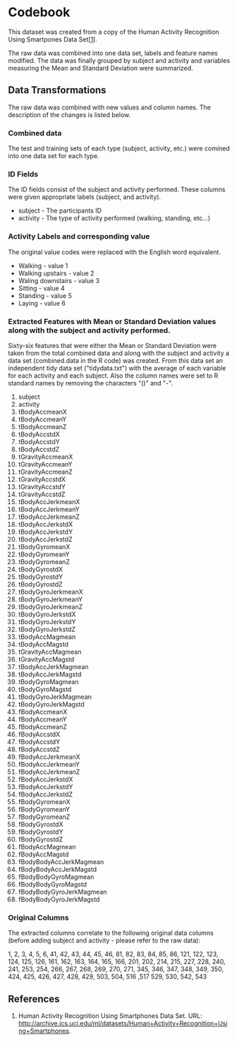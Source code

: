 # Codebook
This dataset was created from a copy of the Human Activity Recognition Using Smartpones Data Set[[1](#raw-data)]. 

The raw data was combined into one data set, labels and feature names modified. The data was finally grouped by subject and activity and variables measuring the Mean and Standard Deviation were summarized. 


## Data Transformations
The raw data was combined with new values and column names. The description of the changes is listed below. 

### Combined data
The test and training sets of each type (subject, activity, etc.) were comined into one data set for each type.

### ID Fields
The ID fields consist of the subject and activity performed. These columns were given appropriate labels (subject, and activity). 

* subject - The participants ID
* activity - The type of activity performed (walking, standing, etc...)

### Activity Labels and corresponding value
The original value codes were replaced with the English word equivalent.

* Walking - value 1
* Walking upstairs - value 2
* Waling downstairs - value 3
* Sitting - value 4
* Standing - value 5
* Laying - value 6


### Extracted Features with Mean or Standard Deviation values along with the subject and activity performed.
Sixty-six features that were either the Mean or Standard Deviation were taken from the total combined data and along with the subject and activity a data set (combined.data in the R code) was created. From this data set an independent tidy data set ("tidydata.txt") with the average of each variable for each activity and each subject. Also the column names were set to R standard names by removing the characters "()" and "-".

1. subject
2. activity
3. tBodyAccmeanX
4. tBodyAccmeanY
5. tBodyAccmeanZ
6. tBodyAccstdX
7. tBodyAccstdY
8. tBodyAccstdZ
9. tGravityAccmeanX
10. tGravityAccmeanY
11. tGravityAccmeanZ
12. tGravityAccstdX
13. tGravityAccstdY
14. tGravityAccstdZ
15. tBodyAccJerkmeanX
16. tBodyAccJerkmeanY
17. tBodyAccJerkmeanZ
18. tBodyAccJerkstdX
19. tBodyAccJerkstdY
20. tBodyAccJerkstdZ
21. tBodyGyromeanX
22. tBodyGyromeanY
23. tBodyGyromeanZ
24. tBodyGyrostdX
25. tBodyGyrostdY
26. tBodyGyrostdZ
27. tBodyGyroJerkmeanX
28. tBodyGyroJerkmeanY
29. tBodyGyroJerkmeanZ
30. tBodyGyroJerkstdX
31. tBodyGyroJerkstdY
32. tBodyGyroJerkstdZ
33. tBodyAccMagmean
34. tBodyAccMagstd
35. tGravityAccMagmean
36. tGravityAccMagstd
37. tBodyAccJerkMagmean
38. tBodyAccJerkMagstd
39. tBodyGyroMagmean
40. tBodyGyroMagstd
41. tBodyGyroJerkMagmean
42. tBodyGyroJerkMagstd
43. fBodyAccmeanX
44. fBodyAccmeanY
45. fBodyAccmeanZ
46. fBodyAccstdX
47. fBodyAccstdY
48. fBodyAccstdZ
49. fBodyAccJerkmeanX
50. fBodyAccJerkmeanY
51. fBodyAccJerkmeanZ
52. fBodyAccJerkstdX
53. fBodyAccJerkstdY
54. fBodyAccJerkstdZ
55. fBodyGyromeanX
56. fBodyGyromeanY
57. fBodyGyromeanZ
58. fBodyGyrostdX
59. fBodyGyrostdY
60. fBodyGyrostdZ
61. fBodyAccMagmean
62. fBodyAccMagstd
63. fBodyBodyAccJerkMagmean
64. fBodyBodyAccJerkMagstd
65. fBodyBodyGyroMagmean
66. fBodyBodyGyroMagstd
67. fBodyBodyGyroJerkMagmean
68. fBodyBodyGyroJerkMagstd


### Original Columns 

The extracted columns correlate to the following original data columns (before adding subject and activity - please refer to the raw data):

1, 2, 3, 4, 5, 6, 41, 42, 43, 44, 45, 46, 81, 82, 83, 84, 85, 86, 121, 122, 123, 124, 125, 126, 161, 162, 163, 164, 165, 166, 201, 202, 214, 215, 227, 228, 240, 241, 253, 254, 266, 267, 268, 269, 270, 271, 345, 346, 347,  348, 349, 350, 424, 
425, 426, 427, 428, 429, 503, 504, 516 ,517 529, 530, 542, 543


References
----------
1.  <a name="raw-data"/>Human Activity Recognition Using Smartphones Data Set.
    URL: <http://archive.ics.uci.edu/ml/datasets/Human+Activity+Recognition+Using+Smartphones>.
